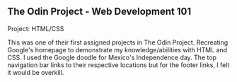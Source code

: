 ## The Odin Project - Web Development 101

Project: HTML/CSS

This was one of their first assigned projects in The Odin Project. Recreating Google's homepage to demonstrate my knowledge/abilities with HTML and CSS. I used the Google doodle for Mexico's Independence day. The top navigation bar links to their respective locations but for the footer links, I felt it would be overkill.
